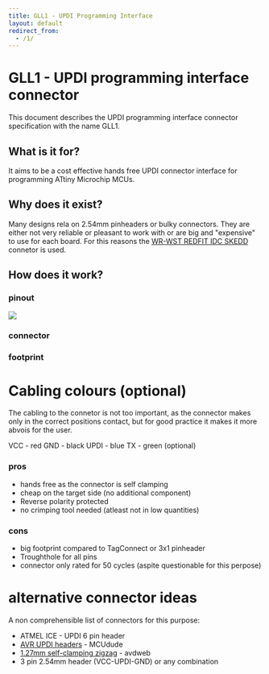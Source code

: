```yaml
---
title: GLL1 - UPDI Programming Interface
layout: default
redirect_from:
  - /1/
---
```


# GLL1 - UPDI programming interface connector

This document describes the UPDI programming interface connector specification with the name GLL1. 

## What is it for?

It aims to be a cost effective hands free UPDI connector interface for programming ATtiny Microchip MCUs. 

## Why does it exist?

Many designs rela on 2.54mm pinheaders or bulky connectors. 
They are either not very reliable or pleasant to work with or are big and "expensive" to use for each board. 
For this reasons the [WR-WST REDFIT IDC SKEDD](https://www.we-online.com/en/components/products/REDFIT_IDC_SKEDD) connetor is used. 

## How does it work?

### pinout

![](../../assets/images/gll1-pinout.svg)

### connector

### footprint

# Cabling colours (optional)

The cabling to the connetor is not too important, as the connector makes only in the correct positions contact, but for good practice it makes it more abvois for the user.

VCC - red
GND - black
UPDI - blue
TX - green (optional)

### pros
- hands free as the connector is self clamping
- cheap on the target side (no additional component)
- Reverse polarity protected
- no crimping tool needed (atleast not in low quantities)

### cons
- big footprint compared to TagConnect or 3x1 pinheader
- Troughthole for all pins 
- connector only rated for 50 cycles (aspite questionable for this perpose)

# alternative connector ideas

A non comprehensible list of connectors for this purpose:
- ATMEL ICE - UPDI 6 pin header
- [AVR UPDI headers](https://microchip.my.site.com/s/article/ATMEL-ICE---UPDI-6-pin-header-internal-connections-during-programing) - MCUdude
- [1.27mm self-clamping zigzag](https://avdweb.nl/arduino/attiny3217/ftdi-updi-connector) - avdweb
- 3 pin 2.54mm header (VCC-UPDI-GND) or any combination

